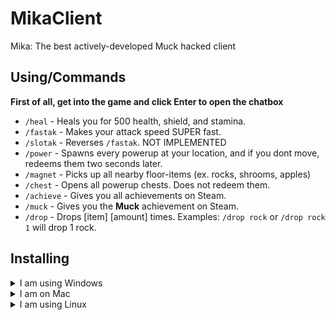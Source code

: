 # MikaClient
 Mika: The best actively-developed Muck hacked client
## Using/Commands
**First of all, get into the game and click Enter to open the chatbox**
* `/heal` - Heals you for 500 health, shield, and stamina.
* `/fastak` - Makes your attack speed SUPER fast.
* `/slotak` - Reverses `/fastak`. NOT IMPLEMENTED
* `/power` - Spawns every powerup at your location, and if you dont move, redeems them two seconds later.
* `/magnet` - Picks up all nearby floor-items (ex. rocks, shrooms, apples)
* `/chest` - Opens all powerup chests. Does not redeem them.
* `/achieve` - Gives you all achievements on Steam.
* `/muck` - Gives you the **Muck** achievement on Steam.
* `/drop` - Drops [item] [amount] times. Examples: `/drop rock` or `/drop rock 1` will drop 1 rock.
## Installing
<details markdown="1">
 <summary>I am using Windows</summary>
 1. Download the `MIKAssembly-CSharp.dll` file from the github.<br>
 2. Rename the file to `Assembly-CSharp.dll`<br>
 <img src="https://user-images.githubusercontent.com/57292172/226772490-125e7ac9-b45b-4916-a19a-105301d19b1d.png"><br>
 3. Open up your Steam library and go to Muck.<br>
 <details><summary>Step 3 Image</summary><img src="https://user-images.githubusercontent.com/57292172/226771622-41db3baa-f81a-43ca-a29a-1f7d3b811971.png"></details>
 4. Browse the local files of Muck<br>
 <details><summary>Step 4 Image</summary><img src="https://user-images.githubusercontent.com/57292172/226771822-449e3554-690d-448d-89d9-52bd64e146a0.png"></details>
 5. Open the Muck_Data folder<br>
 <img src="https://user-images.githubusercontent.com/57292172/226772262-390ae52c-955f-4d32-a331-7dddc21228d3.png"> <br>
 6. Open the Managed foler <br>
 <img src="https://user-images.githubusercontent.com/57292172/226772320-eb2e25b6-1abb-45bf-b2df-5365e50348b7.png"> <br>
 7. Drop the file from your Downloads into the Managed folder<br>
 <img src="https://user-images.githubusercontent.com/57292172/226772888-2bd150d6-59c6-4a26-9126-9868a699c4f9.png"> <br>
 8. Open Steam and launch Muck!<br>
</details>
<details markdown="1">
 <summary>I am on Mac</summary>
 1. Download the `MIKAssembly-CSharp.dll` file from the github.<br>
 2. Rename the file to `Assembly-CSharp.dll`<br>
 <img src="https://user-images.githubusercontent.com/57292172/226772490-125e7ac9-b45b-4916-a19a-105301d19b1d.png"> <br>
 3. Open up your Steam library and go to Muck.<br>
 <details><summary>Step 3 Image</summary><img src="https://user-images.githubusercontent.com/57292172/226771622-41db3baa-f81a-43ca-a29a-1f7d3b811971.png"></details>
 4. Browse the local files of Muck<br>
 <details><summary>Step 4 Image</summary><img src="https://user-images.githubusercontent.com/57292172/226771822-449e3554-690d-448d-89d9-52bd64e146a0.png"></details>
 5. Right-Click on the Muck app and click "Show Package Contents"<br>
 6. Go to MacOS folder and then find a folder with a lot of `.dll` files in it. (usually named Managed or Data)<br>
 5. Drop the file from your Downloads into this folder.<br>
</details>
<details markdown="1">
 <summary>I am using Linux</summary>
  Go to steam -> muck -> settings icon -> browse local files -> find the folder with assembly-csharp.dll -> paste the Mika one but replace the filename with `Assembly-CSharp.dll`.
</details>
